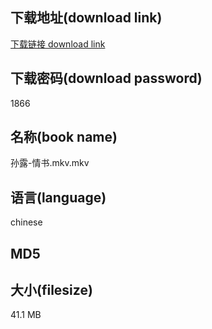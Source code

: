 ## 下载地址(download link)
[下载链接 download link](https://tutu365.netlify.app/?s=%E5%AD%99%E9%9C%B2-%E6%83%85%E4%B9%A6.mkv)

## 下载密码(download password)
1866

## 名称(book name)
孙露-情书.mkv.mkv

## 语言(language)
chinese

## MD5


## 大小(filesize)
41.1 MB
